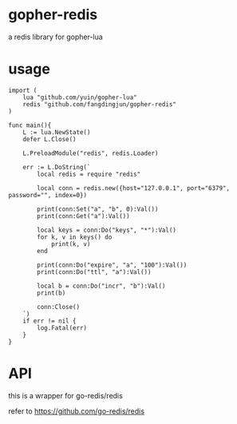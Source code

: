 gopher-redis
===========

a redis library for gopher-lua


usage
======

    import (
        lua "github.com/yuin/gopher-lua"
        redis "github.com/fangdingjun/gopher-redis"
    )

    func main(){
        L := lua.NewState()
        defer L.Close()

        L.PreloadModule("redis", redis.Loader)

        err := L.DoString(`
            local redis = require "redis"

            local conn = redis.new({host="127.0.0.1", port="6379", password="", index=0})

            print(conn:Set("a", "b", 0):Val())
            print(conn:Get("a"):Val())

            local keys = conn:Do("keys", "*"):Val()
            for k, v in keys() do
                print(k, v)
            end

            print(conn:Do("expire", "a", "100"):Val())
            print(conn:Do("ttl", "a"):Val())

            local b = conn:Do("incr", "b"):Val()
            print(b)

            conn:Close()
        `)
        if err != nil {
            log.Fatal(err)
        }
    }

API
===

this is a wrapper for go-redis/redis

refer to https://github.com/go-redis/redis

